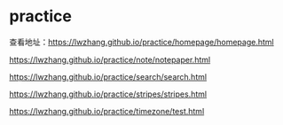 # practice

查看地址：https://lwzhang.github.io/practice/homepage/homepage.html

https://lwzhang.github.io/practice/note/notepaper.html

https://lwzhang.github.io/practice/search/search.html

https://lwzhang.github.io/practice/stripes/stripes.html

https://lwzhang.github.io/practice/timezone/test.html
